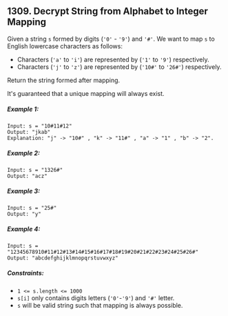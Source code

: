 ## 1309. Decrypt String from Alphabet to Integer Mapping
Given a string ```s``` formed by digits (```'0'``` - ```'9'```) and ```'#'```. We want to map ```s``` to English lowercase characters as follows:

* Characters (```'a'``` to ```'i'```) are represented by (```'1'``` to ```'9'```) respectively.
* Characters (```'j'``` to ```'z'```) are represented by (```'10#'``` to ```'26#'```) respectively.

Return the string formed after mapping.

It's guaranteed that a unique mapping will always exist.

##### Example 1:
```
Input: s = "10#11#12"
Output: "jkab"
Explanation: "j" -> "10#" , "k" -> "11#" , "a" -> "1" , "b" -> "2".
```
##### Example 2:
```
Input: s = "1326#"
Output: "acz"
```
##### Example 3:
```
Input: s = "25#"
Output: "y"
```
##### Example 4:
```
Input: s = "12345678910#11#12#13#14#15#16#17#18#19#20#21#22#23#24#25#26#"
Output: "abcdefghijklmnopqrstuvwxyz"
```

##### Constraints:

* ```1 <= s.length <= 1000```
* ```s[i]``` only contains digits letters (```'0'```-```'9'```) and ```'#'``` letter.
* ```s``` will be valid string such that mapping is always possible.